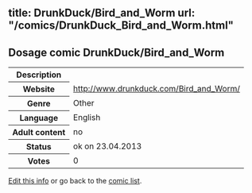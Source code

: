 title: DrunkDuck/Bird_and_Worm
url: "/comics/DrunkDuck_Bird_and_Worm.html"
---
Dosage comic DrunkDuck/Bird_and_Worm
-----------------------------------------

<table class="comicinfo">
<tr>
<th>Description</th><td></td>
</tr>
<tr>
<th>Website</th><td><a href="http://www.drunkduck.com/Bird_and_Worm/">http://www.drunkduck.com/Bird_and_Worm/</a></td>
</tr>
<tr>
<th>Genre</th><td>Other</td>
</tr>
<tr>
<th>Language</th><td>English</td>
</tr>
<tr>
<th>Adult content</th><td>no</td>
</tr>
<tr>
<th>Status</th><td>ok on 23.04.2013</td>
</tr>
<tr>
<th>Votes</th><td>0</div></td>
</tr>
</table>

[Edit this info](/comics/DrunkDuck_Bird_and_Worm_edit.html) or go back to the [comic list](../comic-index.html).

